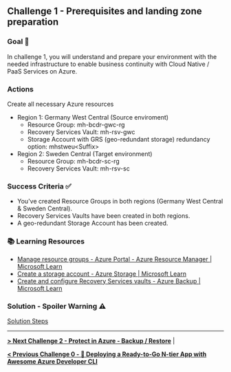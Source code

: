 ## Challenge 1 - Prerequisites and landing zone preparation

### Goal 🎯

In challenge 1, you will understand and prepare your environment with the needed infrastructure to enable business continuity with Cloud Native / PaaS Services on Azure.

### Actions

Create all necessary Azure resources
* Region 1: Germany West Central (Source enviroment)
  * Resource Group: mh-bcdr-gwc-rg<your assigned number>
  * Recovery Services Vault: mh-rsv-gwc
  * Storage Account with GRS (geo-redundant storage) redundancy option: mhstweu\<Suffix\>
* Region 2: Sweden Central (Target environment)
  * Resource Group: mh-bcdr-sc-rg<your assigned number>
  * Recovery Services Vault: mh-rsv-sc


### Success Criteria ✅

* You've created Resource Groups in both regions (Germany West Central & Sweden Central).
* Recovery Services Vaults have been created in both regions.
* A geo-redundant Storage Account has been created.

### 📚 Learning Resources

* [Manage resource groups - Azure Portal - Azure Resource Manager | Microsoft Learn](https://learn.microsoft.com/azure/azure-resource-manager/management/manage-resource-groups-portal)
* [Create a storage account - Azure Storage | Microsoft Learn](https://learn.microsoft.com/azure/storage/common/storage-account-create)
* [Create and configure Recovery Services vaults - Azure Backup | Microsoft Learn](https://learn.microsoft.com/azure/backup/backup-create-recovery-services-vault)


### Solution - Spoiler Warning ⚠️

[Solution Steps](../walkthrough/challenge-1/solution.md)

---

**[> Next Challenge 2 - Protect in Azure - Backup / Restore](./02_challenge.md)** |

**[< Previous Challenge 0 - 🚀 Deploying a Ready-to-Go N-tier App with Awesome Azure Developer CLI](./00_challenge.md)** 
